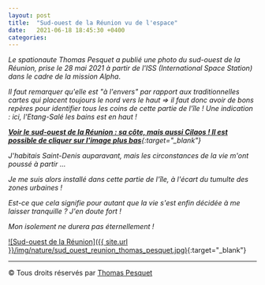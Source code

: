 ```yaml
---
layout: post
title:  "Sud-ouest de la Réunion vu de l'espace"
date:   2021-06-18 18:45:30 +0400
categories: 
---
```


*Le spationaute Thomas Pesquet a publié une photo du sud-ouest de la Réunion, prise le 28 mai 2021 à partir de l'ISS (International Space Station) dans le cadre de la mission Alpha*.

*Il faut remarquer qu'elle est "à l'envers" par rapport aux traditionnelles cartes qui placent toujours le nord vers le haut => il faut donc avoir de bons repères pour identifier tous les coins de cette partie de l'île ! Une indication : ici, l'Etang-Salé les bains est en haut !*

*[**Voir le sud-ouest de la Réunion : sa côte, mais aussi Cilaos ! Il est possible de cliquer sur l'image plus bas**](https://www.flickr.com/photos/thom_astro/51244923605/){:target="_blank"}*

*J'habitais Saint-Denis auparavant, mais les circonstances de la vie m'ont poussé à partir ...*

*Je me suis alors installé dans cette partie de l'île, à l'écart du tumulte des zones urbaines !*

*Est-ce que cela signifie pour autant que la vie s'est enfin décidée à me laisser tranquille ? J'en doute fort !*

*Mon isolement ne durera pas éternellement !*

[![Sud-ouest de la Réunion]({{ site.url }}/img/nature/sud_ouest_reunion_thomas_pesquet.jpg)](https://www.flickr.com/photos/thom_astro/51244923605/){:target="_blank"}

---
&copy;  Tous droits réservés par [Thomas Pesquet](https://www.flickr.com/photos/thom_astro/)
